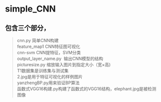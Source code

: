 # simple_CNN
## 包含三个部分，
>cnn.py  简单CNN构建  
feature_map1  CNN特征图可视化  
cnn-svm  CNN提特征，SVM分类  
output_layer_name.py  输出CNN模型的结构  
picturesize.py 缩放输入图片到指定大小（宽×高)    
T1数据集是训练集与测试集  
2.jpg是用于特征可视化的样例图片  
yanzhengBP.py用来验证BP算法  
函数式VGG16构建.py构建了函数式的VGG16结构，elephant.jpg是被检测图像

